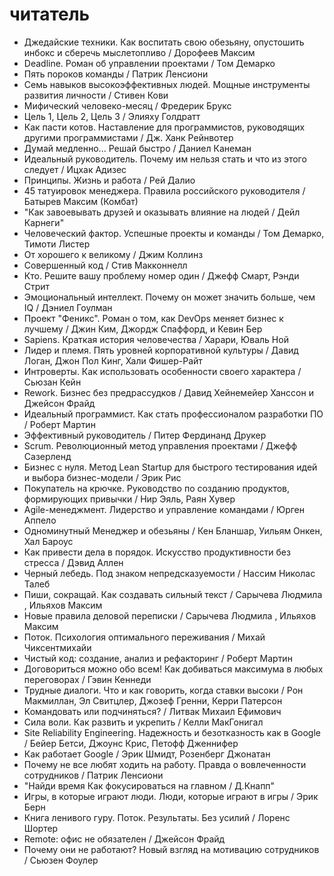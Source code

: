 # читатель

 * Джедайские техники. Как воспитать свою обезьяну, опустошить инбокс и сберечь мыслетопливо / Дорофеев Максим
 * Deadline. Роман об управлении проектами / Том Демарко
 * Пять пороков команды / Патрик Ленсиони
 * Семь навыков высокоэффективных людей. Мощные инструменты развития личности / Стивен Кови
 * Мифический человеко-месяц / Фредерик Брукс
 * Цель 1, Цель 2, Цель 3 / Элияху Голдратт
 * Как пасти котов. Наставление для программистов, руководящих другими программистами / Дж. Ханк Рейнвотер
 * Думай медленно... Решай быстро / Даниел Канеман
 * Идеальный руководитель. Почему им нельзя стать и что из этого следует / Ицхак Адизес
 * Принципы. Жизнь и работа / Рей Далио
 * 45 татуировок менеджера. Правила российского руководителя / Батырев Максим (Комбат)
 * "Как завоевывать друзей и оказывать влияние на людей / Дейл Карнеги"
 * Человеческий фактор. Успешные проекты и команды / Том Демарко, Тимоти Листер
 * От хорошего к великому / Джим Коллинз
 * Совершенный код / Стив Макконнелл
 * Кто. Решите вашу проблему номер один / Джефф Смарт, Рэнди Стрит
 * Эмоциональный интеллект. Почему он может значить больше, чем IQ / Дэниел Гоулман
 * Проект "Феникс". Роман о том, как DevOps меняет бизнес к лучшему / Джин Ким, Джордж Спаффорд, и Кевин Бер
 * Sapiens. Краткая история человечества / Харари, Юваль Ной
 * Лидер и племя. Пять уровней корпоративной культуры /  Давид Логан, Джон Пол Кинг, Хали Фишер-Райт
 * Интроверты. Как использовать особенности своего характера / Сьюзан Кейн
 * Rework. Бизнес без предрассудков / Давид Хейнемейер Ханссон и Джейсон Фрайд
 * Идеальный программист. Как стать профессионалом разработки ПО / Роберт Мартин
 * Эффективный руководитель / Питер Фердинанд Друкер
 * Scrum. Революционный метод управления проектами / Джефф Сазерленд
 * Бизнес с нуля. Метод Lean Startup для быстрого тестирования идей и выбора бизнес-модели / Эрик Рис
 * Покупатель на крючке. Руководство по созданию продуктов, формирующих привычки / Нир Эяль, Раян Хувер
 * Agile-менеджмент. Лидерство и управление командами / Юрген Аппело
 * Одноминутный Менеджер и обезьяны / Кен Бланшар, Уильям Онкен, Хал Бароус
 * Как привести дела в порядок. Искусство продуктивности без стресса / Дэвид Аллен
 * Черный лебедь. Под знаком непредсказуемости / Нассим Николас Талеб
 * Пиши, сокращай. Как создавать сильный текст / Сарычева Людмила , Ильяхов Максим
 * Новые правила деловой переписки / Сарычева Людмила , Ильяхов Максим
 * Поток. Психология оптимального переживания / Михай Чиксентмихайи
 * Чистый код: создание, анализ и рефакторинг / Роберт Мартин
 * Договориться можно обо всем! Как добиваться максимума в любых переговорах / Гэвин Кеннеди
 * Трудные диалоги. Что и как говорить, когда ставки высоки / Рон Макмиллан, Эл Свитцлер, Джозеф Гренни, Керри Патерсон
 * Командовать или подчиняться? / Литвак Михаил Ефимович
 * Сила воли. Как развить и укрепить / Келли МакГонигал
 * Site Reliability Engineering. Надежность и безотказность как в Google / Бейер Бетси, Джоунс Крис, Петофф Дженнифер
 * Как работает Google / Эрик Шмидт, Розенберг Джонатан
 * Почему не все любят ходить на работу. Правда о вовлеченности сотрудников / Патрик Ленсиони
 * "Найди время Как фокусироваться на главном / Д.Кнапп"
 * Игры, в которые играют люди. Люди, которые играют в игры / Эрик Берн
 * Книга ленивого гуру. Поток. Результаты. Без усилий / Лоренс Шортер
 * Remote: офис не обязателен / Джейсон Фрайд
 * Почему они не работают? Новый взгляд на мотивацию сотрудников / Сьюзен Фоулер